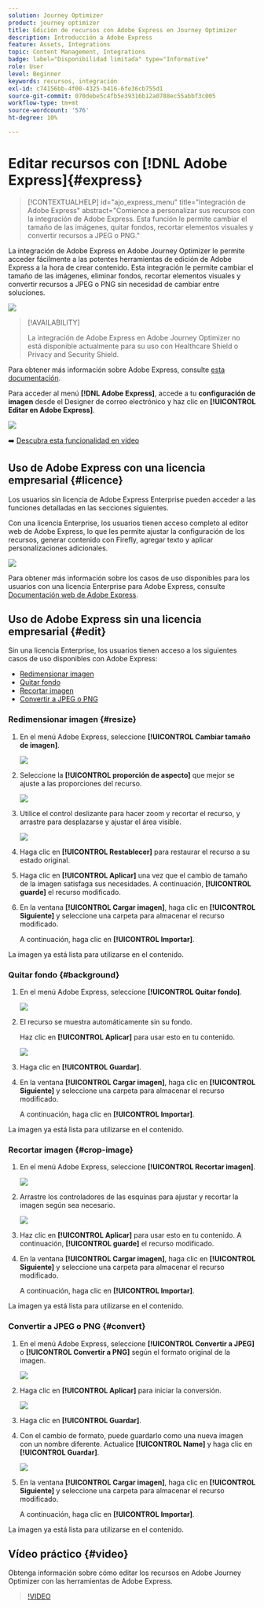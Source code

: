 ```yaml
---
solution: Journey Optimizer
product: journey optimizer
title: Edición de recursos con Adobe Express en Journey Optimizer
description: Introducción a Adobe Express
feature: Assets, Integrations
topic: Content Management, Integrations
badge: label="Disponibilidad limitada" type="Informative"
role: User
level: Beginner
keywords: recursos, integración
exl-id: c74156bb-4f00-4325-b416-6fe36cb755d1
source-git-commit: 070debe5c4fb5e39316b12a0788ec55abbf3c005
workflow-type: tm+mt
source-wordcount: '576'
ht-degree: 10%

---
```


# Editar recursos con [!DNL Adobe Express]{#express}

>[!CONTEXTUALHELP]
>id="ajo_express_menu"
>title="Integración de Adobe Express"
>abstract="Comience a personalizar sus recursos con la integración de Adobe Express. Esta función le permite cambiar el tamaño de las imágenes, quitar fondos, recortar elementos visuales y convertir recursos a JPEG o PNG."

La integración de Adobe Express en Adobe Journey Optimizer le permite acceder fácilmente a las potentes herramientas de edición de Adobe Express a la hora de crear contenido. Esta integración le permite cambiar el tamaño de las imágenes, eliminar fondos, recortar elementos visuales y convertir recursos a JPEG o PNG sin necesidad de cambiar entre soluciones.

<img src="../rn/assets/do-not-localize/express_resize.gif">


>[!AVAILABILITY]
>
>La integración de Adobe Express en Adobe Journey Optimizer no está disponible actualmente para su uso con Healthcare Shield o Privacy and Security Shield.

Para obtener más información sobre Adobe Express, consulte [esta documentación](https://helpx.adobe.com/es/express/user-guide.html).

Para acceder al menú **[!DNL Adobe Express]**, accede a tu **configuración de imagen** desde el Designer de correo electrónico y haz clic en **[!UICONTROL Editar en Adobe Express]**.

![](assets/express_1.png)

➡️ [Descubra esta funcionalidad en vídeo](#video)

## Uso de Adobe Express con una licencia empresarial {#licence}

Los usuarios sin licencia de Adobe Express Enterprise pueden acceder a las funciones detalladas en las secciones siguientes.

Con una licencia Enterprise, los usuarios tienen acceso completo al editor web de Adobe Express, lo que les permite ajustar la configuración de los recursos, generar contenido con Firefly, agregar texto y aplicar personalizaciones adicionales.

![](assets/express-licence.png)

Para obtener más información sobre los casos de uso disponibles para los usuarios con una licencia Enterprise para Adobe Express, consulte [Documentación web de Adobe Express](https://helpx.adobe.com/express/web.html).

## Uso de Adobe Express sin una licencia empresarial  {#edit}

Sin una licencia Enterprise, los usuarios tienen acceso a los siguientes casos de uso disponibles con Adobe Express:

* [Redimensionar imagen](#resize)
* [Quitar fondo](#background)
* [Recortar imagen](#crop-image)
* [Convertir a JPEG o PNG](#convert)

### Redimensionar imagen {#resize}

1. En el menú Adobe Express, seleccione **[!UICONTROL Cambiar tamaño de imagen]**.

   ![](assets/express-resize-1.png)

1. Seleccione la **[!UICONTROL proporción de aspecto]** que mejor se ajuste a las proporciones del recurso.

   ![](assets/express-resize-2.png)

1. Utilice el control deslizante para hacer zoom y recortar el recurso, y arrastre para desplazarse y ajustar el área visible.

   ![](assets/express-resize-3.png)

1. Haga clic en **[!UICONTROL Restablecer]** para restaurar el recurso a su estado original.

1. Haga clic en **[!UICONTROL Aplicar]** una vez que el cambio de tamaño de la imagen satisfaga sus necesidades. A continuación, **[!UICONTROL guarde]** el recurso modificado.

1. En la ventana **[!UICONTROL Cargar imagen]**, haga clic en **[!UICONTROL Siguiente]** y seleccione una carpeta para almacenar el recurso modificado.

   A continuación, haga clic en **[!UICONTROL Importar]**.

La imagen ya está lista para utilizarse en el contenido.

### Quitar fondo {#background}

1. En el menú Adobe Express, seleccione **[!UICONTROL Quitar fondo]**.

   ![](assets/express-background-1.png)

1. El recurso se muestra automáticamente sin su fondo.

   Haz clic en **[!UICONTROL Aplicar]** para usar esto en tu contenido.

   ![](assets/express-background-2.png)

1. Haga clic en **[!UICONTROL Guardar]**.

1. En la ventana **[!UICONTROL Cargar imagen]**, haga clic en **[!UICONTROL Siguiente]** y seleccione una carpeta para almacenar el recurso modificado.

   A continuación, haga clic en **[!UICONTROL Importar]**.

La imagen ya está lista para utilizarse en el contenido.

### Recortar imagen {#crop-image}

1. En el menú Adobe Express, seleccione **[!UICONTROL Recortar imagen]**.

   ![](assets/express-crop-1.png)

1. Arrastre los controladores de las esquinas para ajustar y recortar la imagen según sea necesario.

   ![](assets/express-crop-2.png)

1. Haz clic en **[!UICONTROL Aplicar]** para usar esto en tu contenido. A continuación, **[!UICONTROL guarde]** el recurso modificado.

1. En la ventana **[!UICONTROL Cargar imagen]**, haga clic en **[!UICONTROL Siguiente]** y seleccione una carpeta para almacenar el recurso modificado.

   A continuación, haga clic en **[!UICONTROL Importar]**.

La imagen ya está lista para utilizarse en el contenido.

### Convertir a JPEG o PNG {#convert}

1. En el menú Adobe Express, seleccione **[!UICONTROL Convertir a JPEG]** o **[!UICONTROL Convertir a PNG]** según el formato original de la imagen.

   ![](assets/express-convert-1.png)

1. Haga clic en **[!UICONTROL Aplicar]** para iniciar la conversión.

   ![](assets/express-convert-2.png)

1. Haga clic en **[!UICONTROL Guardar]**.

1. Con el cambio de formato, puede guardarlo como una nueva imagen con un nombre diferente. Actualice **[!UICONTROL Name]** y haga clic en **[!UICONTROL Guardar]**.

   ![](assets/express-convert-3.png)

1. En la ventana **[!UICONTROL Cargar imagen]**, haga clic en **[!UICONTROL Siguiente]** y seleccione una carpeta para almacenar el recurso modificado.

   A continuación, haga clic en **[!UICONTROL Importar]**.

La imagen ya está lista para utilizarse en el contenido.

## Vídeo práctico {#video}

Obtenga información sobre cómo editar los recursos en Adobe Journey Optimizer con las herramientas de Adobe Express.

>[!VIDEO](https://video.tv.adobe.com/v/3455526/?quality=12&captions=spa)



